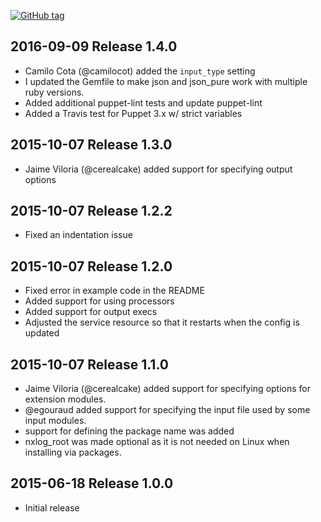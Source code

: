 [![GitHub tag][gh-tag-img]][gh-link]

## 2016-09-09 Release 1.4.0  
* Camilo Cota (@camilocot) added the `input_type` setting
* I updated the Gemfile to make json and json_pure work with multiple ruby
  versions.
* Added additional puppet-lint tests and update puppet-lint
* Added a Travis test for Puppet 3.x w/ strict variables

## 2015-10-07 Release 1.3.0  
* Jaime Viloria (@cerealcake) added support for specifying output options

## 2015-10-07 Release 1.2.2  
* Fixed an indentation issue

## 2015-10-07 Release 1.2.0  
* Fixed error in example code in the README
* Added support for using processors
* Added support for output execs
* Adjusted the service resource so that it restarts when the config is updated

## 2015-10-07 Release 1.1.0  
* Jaime Viloria (@cerealcake) added support for specifying options for
  extension modules.
* @egouraud added support for specifying the input file used by some input
  modules.
* support for defining the package name was added
* nxlog_root was made optional as it is not needed on Linux when installing via
  packages.

## 2015-06-18 Release 1.0.0  
* Initial release

[gh-tag-img]: https://img.shields.io/github/tag/genebean/genebean-nxlog.svg?label=newest%20tag
[gh-link]: https://github.com/genebean/genebean-nxlog
